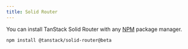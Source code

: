 ```yaml
---
title: Solid Router
---
```


You can install TanStack Solid Router with any [NPM](https://npmjs.com) package manager.

```sh
npm install @tanstack/solid-router@beta
```
